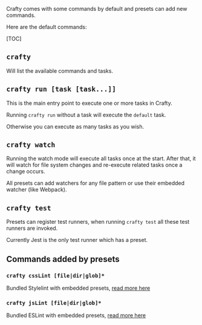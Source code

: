 Crafty comes with some commands by default and presets can add new commands.

Here are the default commands:

[TOC]

## `crafty`

Will list the available commands and tasks.

## `crafty run [task [task...]]`

This is the main entry point to execute one or more tasks in Crafty.

Running `crafty run` without a task will execute the `default` task.

Otherwise you can execute as many tasks as you wish.

## `crafty watch`

Running the watch mode will execute all tasks once at the start. After that, it
will watch for file system changes and re-execute related tasks once a change
occurs.

All presets can add watchers for any file pattern or use their embedded watcher
(like Webpack).

## `crafty test`

Presets can register test runners, when running `crafty test` all these test
runners are invoked.

Currently Jest is the only test runner which has a preset.

## Commands added by presets

### `crafty cssLint [file|dir|glob]*`

Bundled Stylelint with embedded presets,
[read more here](05_Packages/05_crafty-preset-postcss)

### `crafty jsLint [file|dir|glob]*`

Bundled ESLint with embedded presets,
[read more here](05_Packages/05_crafty-preset-babel)
